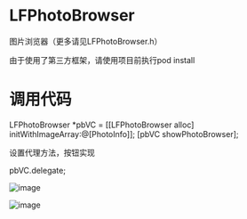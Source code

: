 # LFPhotoBrowser
图片浏览器（更多请见LFPhotoBrowser.h）

由于使用了第三方框架，请使用项目前执行pod install

# 调用代码
LFPhotoBrowser *pbVC = [[LFPhotoBrowser alloc] initWithImageArray:@[PhotoInfo]];
[pbVC showPhotoBrowser];

设置代理方法，按钮实现

pbVC.delegate;

![image](https://github.com/lincf0912/LFPhotoBrowser/raw/master/screenshots/screenshot1.gif)

![image](https://github.com/lincf0912/LFPhotoBrowser/raw/master/screenshots/screenshot2.gif)
